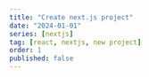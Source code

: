 ```yaml
---
title: "Create next.js project"
date: "2024-01-01"
series: [nextjs]
tag: [react, nextjs, new project]
order: 1
published: false
---
```

